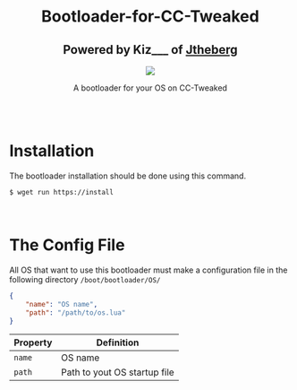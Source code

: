 <div align = "center">
  <h1>Bootloader-for-CC-Tweaked</h1>
  <h2>Powered by Kiz___ of <a href="https://jtheberg.cloud">Jtheberg</a></h2>
  <img src = "https://www.jtheberg.cloud/assets/img/logo.png" />
  <p>A bootloader for your OS on CC-Tweaked</p>
</div>
<br />
<br />

# Installation
The bootloader installation should be done using this command.
```
$ wget run https://install
```

<br />

# The Config File
 All OS that want to use this bootloader must make a configuration file in the following directory `/boot/bootloader/OS/`
```json
{
    "name": "OS name",
    "path": "/path/to/os.lua"
}

```
| Property | Definition |
| ---- | ---- |
| `name` | OS name |
| `path` | Path to yout OS startup file
